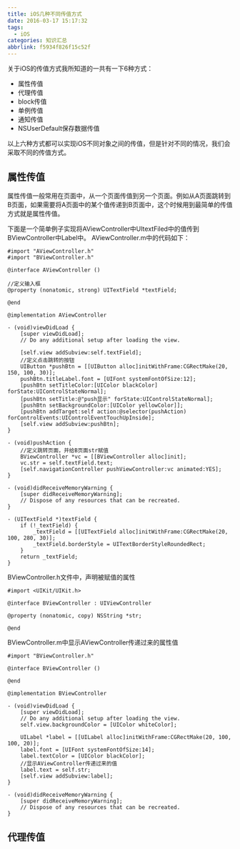 ```yaml
---
title: iOS几种不同传值方式
date: 2016-03-17 15:17:32
tags:
  - iOS
categories: 知识汇总
abbrlink: f5934f826f15c52f
---
```


关于iOS的传值方式我所知道的一共有一下6种方式：
* 属性传值
* 代理传值
* block传值
* 单例传值
* 通知传值
* NSUserDefault保存数据传值

以上六种方式都可以实现iOS不同对象之间的传值，但是针对不同的情况，我们会采取不同的传值方式。

<!-- more -->

## 属性传值

属性传值一般常用在页面中，从一个页面传值到另一个页面。例如从A页面跳转到B页面，如果需要将A页面中的某个值传递到B页面中，这个时候用到最简单的传值方式就是属性传值。

下面是一个简单例子实现将AViewController中UItextFiled中的值传到BViewController中Label中。
AViewController.m中的代码如下：
``` objc
#import "AViewController.h"
#import "BViewController.h"

@interface AViewController ()

//定义输入框
@property (nonatomic, strong) UITextField *textField;

@end

@implementation AViewController

- (void)viewDidLoad {
    [super viewDidLoad];
    // Do any additional setup after loading the view.
    
    [self.view addSubview:self.textField];
    //定义点击跳转的按钮
    UIButton *pushBtn = [[UIButton alloc]initWithFrame:CGRectMake(20, 150, 100, 30)];
    pushBtn.titleLabel.font = [UIFont systemFontOfSize:12];
    [pushBtn setTitleColor:[UIColor blackColor] forState:UIControlStateNormal];
    [pushBtn setTitle:@"push显示" forState:UIControlStateNormal];
    [pushBtn setBackgroundColor:[UIColor yellowColor]];
    [pushBtn addTarget:self action:@selector(pushAction) forControlEvents:UIControlEventTouchUpInside];
    [self.view addSubview:pushBtn];
}

- (void)pushAction {
    //定义跳转页面，并给B页面str赋值
    BViewController *vc = [[BViewController alloc]init];
    vc.str = self.textField.text;
    [self.navigationController pushViewController:vc animated:YES];
}

- (void)didReceiveMemoryWarning {
    [super didReceiveMemoryWarning];
    // Dispose of any resources that can be recreated.
}

- (UITextField *)textField {
    if (!_textField) {
        _textField = [[UITextField alloc]initWithFrame:CGRectMake(20, 100, 280, 30)];
        _textField.borderStyle = UITextBorderStyleRoundedRect;
    }
    return _textField;
}
```

BViewController.h文件中，声明被赋值的属性
``` objc
#import <UIKit/UIKit.h>

@interface BViewController : UIViewController

@property (nonatomic, copy) NSString *str;

@end
```
BViewController.m中显示AViewController传递过来的属性值
``` objc
#import "BViewController.h"

@interface BViewController ()

@end

@implementation BViewController

- (void)viewDidLoad {
    [super viewDidLoad];
    // Do any additional setup after loading the view.
    self.view.backgroundColor = [UIColor whiteColor];
    
    UILabel *label = [[UILabel alloc]initWithFrame:CGRectMake(20, 100, 100, 20)];
    label.font = [UIFont systemFontOfSize:14];
    label.textColor = [UIColor blackColor];
    //显示AViewController传递过来的值
    label.text = self.str;
    [self.view addSubview:label];
}

- (void)didReceiveMemoryWarning {
    [super didReceiveMemoryWarning];
    // Dispose of any resources that can be recreated.
}
```

## 代理传值

